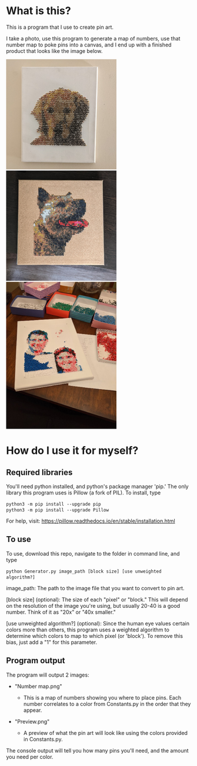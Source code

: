 # What is this?

This is a program that I use to create pin art.

I take a photo, use this program to generate a map of numbers,
use that number map to poke pins into a canvas, and I end up with a finished
product that looks like the image below.

<img src="Examples/Final_product_example.jpg" alt="pin art" width="300"/><img src="Examples/Final_product_example_2.jpg" alt="pin art 2" width="300"/>
<img src="Examples/Final_product_example_3.jpg" alt="pin art 3" width="300" />


# How do I use it for myself?

## Required libraries

You'll need python installed, and python's package manager 'pip.'
The only library this program uses is Pillow (a fork of PIL).
To install, type
```
python3 -m pip install --upgrade pip
python3 -m pip install --upgrade Pillow
```
For help, visit: https://pillow.readthedocs.io/en/stable/installation.html

## To use

To use, download this repo, navigate to the folder in command line, and type
```
python Generator.py image_path [block size] [use unweighted algorithm?]
```

image_path: The path to the image file that you want to convert to pin art.

\[block size\] (optional): The size of each "pixel" or "block."  This will
depend on the resolution of the image you're using, but usually 20-40 is a good
number.  Think of it as "20x" or "40x smaller."

\[use unweighted algorithm?\] (optional): Since the human eye values certain colors more than others,
this program uses a weighted algorithm to determine which colors to map to which pixel
(or 'block').  To remove this bias, just add a "1" for this parameter.

## Program output

The program will output 2 images:

- "Number map.png"
  - This is a map of numbers showing you where to place pins.  Each number
  correlates to a color from Constants.py in the order that they appear.


- "Preview.png"
  - A preview of what the pin art will look like using the colors
provided in Constants.py.

The console output will tell you how many pins you'll need, and the
amount you need per color.
